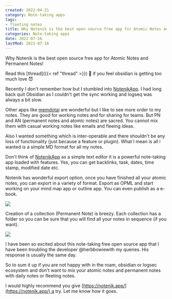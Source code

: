 ```yaml
---
created: 2022-04-21
category: Note-taking apps
tags:
- fleeting notes
title: Why Notenik is the best open source free app for Atomic Notes and Permanent Notes
categories: Note-taking apps
date: 2022-07-16
lastMod: 2022-07-16
---
```

Why Notenik is the best open source free app for Atomic Notes and Permanent Notes!

Read this [thread]({{< ref "thread" >}}) 🧵 if you feel obsidian is getting too much love 😈

Recently I don't remember how but I stumbled into [NotenikApp](https://twitter.com/NotenikApp). I had long back quit Obsidian as I couldn't get the sync working and logseq was always a bit slow.

Other apps like [memdotai](https://twitter.com/memdotai) are wonderful but I like to see more order to my notes. They are good for working notes and for sharing for teams. But PN and AN (permanent notes and atomic notes) are sacred. You cannot mix them with casual working notes like emails and fleeing ideas.

Also I wanted something which is inter-operable and there shouldn't be any loss of functionality (just because a feature or plugin). What I mean is all i wanted is a simple MD format for all my notes.

Don't think of [NotenikApp](https://twitter.com/NotenikApp) as a simple text editor it is a powerful note-taking app loaded with features. Yes, you can get backlinks, task, dates, time stamp, modified date etc.

Notenik has wonderful export option, once you have finished all your atomic notes, you can export in a variety of format. Export as OPML and start working on your mind map app or outline app. You can even publish as a e-book.

![](https://miro.medium.com/proxy/0*chqqkbu0s7j4wv0q)

Creation of a collection (Permanent Note) is breezy. Each collection has a folder so you can be sure that you will find all your notes in sequence (if you want).

![](https://miro.medium.com/proxy/0*d5xxex1wwpzdjrul)

I have been so excited about this note-taking free open source app that I have been troubling the developer @herbbowiewith my queries. His response is usually the same day.

So to sum it up if you are not happy with in the roam, obsidian or logsec ecosystem and don’t want to mix your atomic notes and permanent notes with daily notes or fleeting notes.

I would highly recommend you give [https://notenik.app/](https://notenik.app/) a try. Let me know how it goes.
